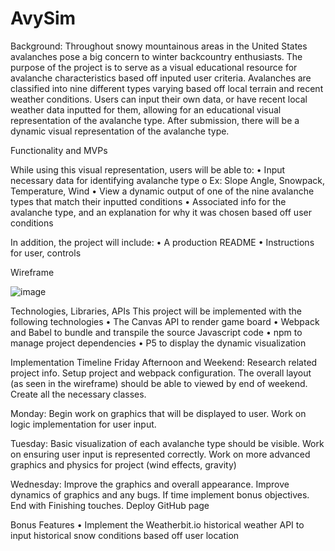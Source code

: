 # AvySim




Background:
	Throughout snowy mountainous areas in the United States avalanches pose a big concern to winter backcountry enthusiasts. The purpose of the project is to serve as a visual educational resource for avalanche characteristics based off inputed user criteria. Avalanches are classified into nine different types varying based off local terrain and recent weather conditions. Users can input their own data, or have recent local weather data inputted for them, allowing for an educational visual representation of the avalanche type. After submission, there will be a dynamic visual representation of the avalanche type.


Functionality and MVPs
	
While using this visual representation, users will be able to: 
•	Input necessary data for identifying avalanche type
o	Ex: Slope Angle, Snowpack, Temperature, Wind
•	View a dynamic output of one of the nine avalanche types that match their inputted conditions
•	Associated info for the avalanche type, and an explanation for why it was chosen based off user conditions

In addition, the project will include:
•	A production README
•	Instructions for user, controls

Wireframe

![image](https://user-images.githubusercontent.com/80602202/129301077-69745960-550f-4c46-9d77-0f327d93151d.png)


Technologies, Libraries, APIs
This project will be implemented with the following technologies
•	The Canvas API to render game board
•	Webpack and Babel to bundle and transpile the source Javascript code
•	npm to manage project dependencies
•	P5 to display the dynamic visualization


Implementation Timeline
Friday Afternoon and Weekend: Research related project info. Setup project and webpack configuration. The overall layout (as seen in the wireframe) should be able to viewed by end of weekend. Create all the necessary classes.

Monday: Begin work on graphics that will be displayed to user. Work on logic implementation for user input.

Tuesday: Basic visualization of each avalanche type should be visible. Work on ensuring user input is represented correctly. Work on more advanced graphics and physics for project (wind effects, gravity)

Wednesday: Improve the graphics and overall appearance. Improve dynamics of graphics and any bugs. If time implement bonus objectives. End with Finishing touches. Deploy GitHub page


Bonus Features
•	Implement the Weatherbit.io historical weather API to input historical snow conditions based off user location







	
	





